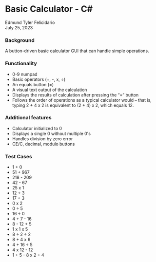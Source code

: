 # Basic Calculator - C#
Edmund Tyler Felicidario  
July 25, 2023

### Background
A button-driven basic calculator GUI that can handle simple operations.

### Functionality
- 0-9 numpad
- Basic operators (+, -, x, ÷)
- An equals button (=)
- A visual text output of the calculation
- Displays the results of calculation after pressing the “=” button
- Follows the order of operations as a typical calculator would – that is, typing 2 + 4 x 2 is equivalent to (2 + 4) x 2, which equals 12.

### Additional features
- Calculator initialized to 0
- Displays a single 0 without multiple 0's
- Handles division by zero error
- CE/C, decimal, modulo buttons

### Test Cases
- 1 + 0
- 51 + 967
- 218 - 209
- 42 - 67
- 25 x 1
- 12 ÷ 3
- 17 ÷ 3
- 0 x 2
- 0 ÷ 5
- 16 ÷ 0
- 4 + 7 - 16
- 8 - 12 + 5
- 1 x 1 x 5
- 8 ÷ 2 ÷ 2
- 8 + 4 x 6
- 4 + 16 ÷ 5
- 4 x 12 - 12
- 1 + 5 - 8 x 2 ÷ 4